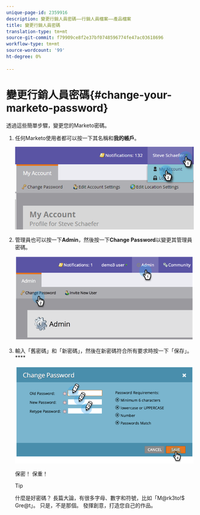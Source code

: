 ```yaml
---
unique-page-id: 2359916
description: 變更行銷人員密碼——行銷人員檔案——產品檔案
title: 變更行銷人員密碼
translation-type: tm+mt
source-git-commit: f79909ce8f2e37bf0748596774fe47ac03618696
workflow-type: tm+mt
source-wordcount: '99'
ht-degree: 0%

---
```



# 變更行銷人員密碼{#change-your-marketo-password}

透過這些簡單步驟，變更您的Marketo密碼。

1. 任何Marketo使用者都可以按一下其名稱和&#x200B;**我的帳戶**。

   ![](assets/image2015-11-10-10-3a40-3a8.png)

1. 管理員也可以按一下&#x200B;**Admin**，然後按一下&#x200B;**Change Password**&#x200B;以變更其管理員密碼。

   ![](assets/image2014-9-10-9-3a43-3a47.png)

1. 輸入「舊密碼」和「新密碼」，然後在新密碼符合所有要求時按一下「保存」。****

   ![](assets/image2014-9-10-9-3a44-3a2.png)

   保密！ 保重！

   >[!TIP]
   >
   >什麼是好密碼？ 長篇大論，有很多字母、數字和符號，比如「M@rk3to!$ Gre@t」。 只是，不是那個。 發揮創意，打造您自己的作品。
